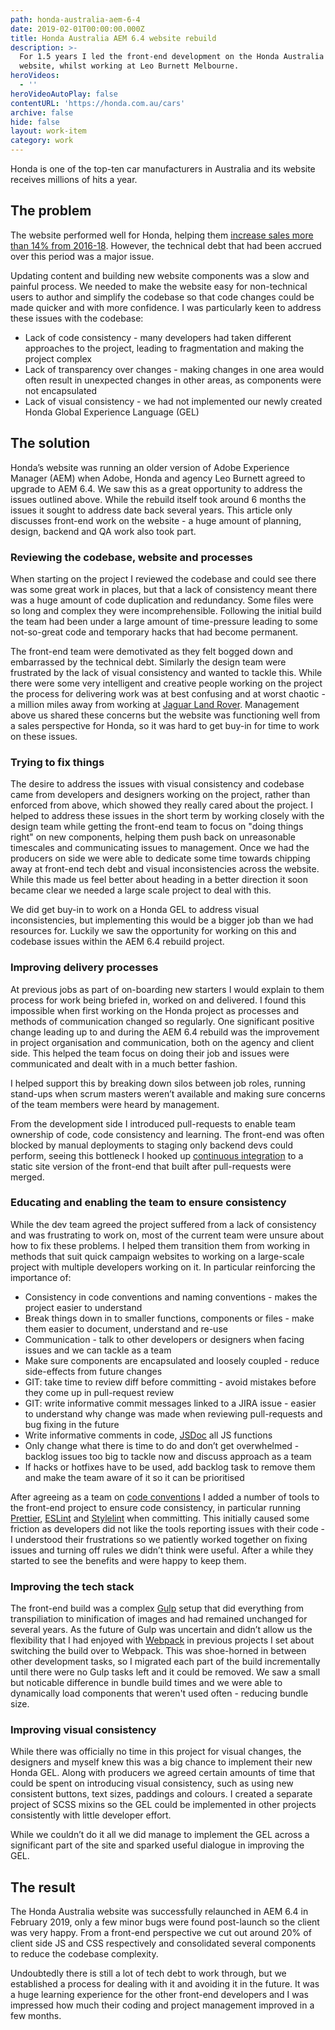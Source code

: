 ```yaml
---
path: honda-australia-aem-6-4
date: 2019-02-01T00:00:00.000Z
title: Honda Australia AEM 6.4 website rebuild
description: >-
  For 1.5 years I led the front-end development on the Honda Australia Cars
  website, whilst working at Leo Burnett Melbourne.
heroVideos:
  - ''
heroVideoAutoPlay: false
contentURL: 'https://honda.com.au/cars'
archive: false
hide: false
layout: work-item
category: work
---
```

Honda is one of the top-ten car manufacturers in Australia and its website receives millions of hits a year.

## The problem

The website performed well for Honda, helping them [increase sales more than 14% from 2016-18](https://www.honda.com.au/media-centre/2018/1/honda-australia-records-best-annual-sales-result-since-2008.html). However, the technical debt that had been accrued over this period was a major issue. 

<div data-pullquote="Building new components for the website was a slow, painful process"></div>

Updating content and building new website components was a slow and painful process. We needed to make the website easy for non-technical users to author and simplify the codebase so that code changes could be made quicker and with more confidence. I was particularly keen to address these issues with the codebase:

- Lack of code consistency - many developers had taken different approaches to the project, leading to fragmentation and making the project complex
- Lack of transparency over changes - making changes in one area would often result in unexpected changes in other areas, as components were not encapsulated
- Lack of visual consistency - we had not implemented our newly created Honda Global Experience Language (GEL)

## The solution

Honda’s website was running an older version of Adobe Experience Manager (AEM) when Adobe, Honda and agency Leo Burnett agreed to upgrade to AEM 6.4. We saw this as a great opportunity to address the issues outlined above. While the rebuild itself took around 6 months the issues it sought to address date back several years. This article only discusses front-end work on the website - a huge amount of planning, design, backend and QA work also took part.

### Reviewing the codebase, website and processes

<p data-pullquote="The website was functioning well; it was hard to get buy-in to work on issues">When starting on the project I reviewed the codebase and could see there was some great work in places, but that a lack of consistency meant there was a huge amount of code duplication and redundancy. Some files were so long and complex they were incomprehensible. Following the initial build the team had been under a large amount of time-pressure leading to some not-so-great code and temporary hacks that had become permanent.</p>

The front-end team were demotivated as they felt bogged down and embarrassed by the technical debt. Similarly the design team were frustrated by the lack of visual consistency and wanted to tackle this. While there were some very intelligent and creative people working on the project the process for delivering work was at best confusing and at worst chaotic - a million miles away from working at [Jaguar Land Rover](/work/land-rover-visual-identity-refresh/). Management above us shared these concerns but the website was functioning well from a sales perspective for Honda, so it was hard to get buy-in for time to work on these issues.

### Trying to fix things

The desire to address the issues with visual consistency and codebase came from developers and designers working on the project, rather than enforced from above, which showed they really cared about the project. I helped to address these issues in the short term by working closely with the design team while getting the front-end team to focus on "doing things right" on new components, helping them push back on unreasonable timescales and communicating issues to management. Once we had the producers on side we were able to dedicate some time towards chipping away at front-end tech debt and visual inconsistencies across the website. While this made us feel better about heading in a better direction it soon became clear we needed a large scale project to deal with this.

We did get buy-in to work on a Honda GEL to address visual inconsistencies, but implementing this would be a bigger job than we had resources for. Luckily we saw the opportunity for working on this and codebase issues within the AEM 6.4 rebuild project.

### Improving delivery processes

<p data-pullquote="I helped by breaking down silos and making sure concerns of the team were heard">At previous jobs as part of on-boarding new starters I would explain to them process for work being briefed in, worked on and delivered. I found this impossible when first working on the Honda project as processes and methods of communication changed so regularly. One significant positive change leading up to and during the AEM 6.4 rebuild was the improvement in project organisation and communication, both on the agency and client side. This helped the team focus on doing their job and issues were communicated and dealt with in a much better fashion.</p>

 I helped support this by breaking down silos between job roles, running stand-ups when scrum masters weren’t available and making sure concerns of the team members were heard by management.

From the development side I introduced pull-requests to enable team ownership of code, code consistency and learning. The front-end was often blocked by manual deployments to staging only backend devs could perform, seeing this bottleneck I hooked up [continuous integration](/words/continuous-deployment-to-s3-with-bitbucket-pipelines/) to a static site version of the front-end that built after pull-requests were merged.

### Educating and enabling the team to ensure consistency

While the dev team agreed the project suffered from a lack of consistency and was frustrating to work on, most of the current team were unsure about how to fix these problems. I helped them transition them from working in methods that suit quick campaign websites to working on a large-scale project with multiple developers working on it. In particular reinforcing the importance of:

- Consistency in code conventions and naming conventions - makes the project easier to understand
- Break things down in to smaller functions, components or files - make them easier to document, understand and re-use
- Communication - talk to other developers or designers when facing issues and we can tackle as a team
- Make sure components are encapsulated and loosely coupled - reduce side-effects from future changes
- GIT: take time to review diff before committing - avoid mistakes before they come up in pull-request review
- GIT: write informative commit messages linked to a JIRA issue - easier to understand why change was made when reviewing pull-requests and bug fixing in the future
- Write informative comments in code, [JSDoc](https://github.com/jsdoc/jsdoc) all JS functions
- Only change what there is time to do and don’t get overwhelmed - backlog issues too big to tackle now and discuss approach as a team
- If hacks or hotfixes have to be used, add backlog task to remove them and make the team aware of it so it can be prioritised

After agreeing as a team on [code conventions](https://github.com/leo-burnett-melbourne/coding-standards) I added a number of tools to the front-end project to ensure code consistency, in particular running [Prettier](https://github.com/prettier/prettier), [ESLint](https://github.com/eslint/eslint) and [Stylelint](https://github.com/stylelint/stylelint) when committing. This initially caused some friction as developers did not like the tools reporting issues with their code - I understood their frustrations so we patiently worked together on fixing issues and turning off rules we didn’t think were useful. After a while they started to see the benefits and were happy to keep them.

### Improving the tech stack

The front-end build was a complex [Gulp](https://github.com/gulpjs/gulp) setup that did everything from transpiliation to minification of images and had remained unchanged for several years. As the future of Gulp was uncertain and didn’t allow us the flexibility that I had enjoyed with [Webpack](https://github.com/webpack/webpack) in previous projects I set about switching the build over to Webpack. This was shoe-horned in between other development tasks, so I migrated each part of the build incrementally until there were no Gulp tasks left and it could be removed. We saw a small but noticable difference in bundle build times and we were able to dynamically load components that weren't used often - reducing bundle size.

### Improving visual consistency

While there was officially no time in this project for visual changes, the designers and myself knew this was a big chance to implement their new Honda GEL. Along with producers we agreed certain amounts of time that could be spent on introducing visual consistency, such as using new consistent buttons, text sizes, paddings and colours. I created a separate project of SCSS mixins so the GEL could be implemented in other projects consistently with little developer effort.

While we couldn’t do it all we did manage to implement the GEL across a significant part of the site and sparked useful dialogue in improving the GEL.

## The result

<p data-pullquote="We cut out around 20% of client side JS and CSS">The Honda Australia website was successfully relaunched in AEM 6.4 in February 2019, only a few minor bugs were found post-launch so the client was very happy. From a front-end perspective we cut out around 20% of client side JS and CSS respectively and consolidated several components to reduce the codebase complexity.</p>

 Undoubtedly there is still a lot of tech debt to work through, but we established a process for dealing with it and avoiding it in the future. It was a huge learning experience for the other front-end developers and I was impressed how much their coding and project management improved in a few months.
